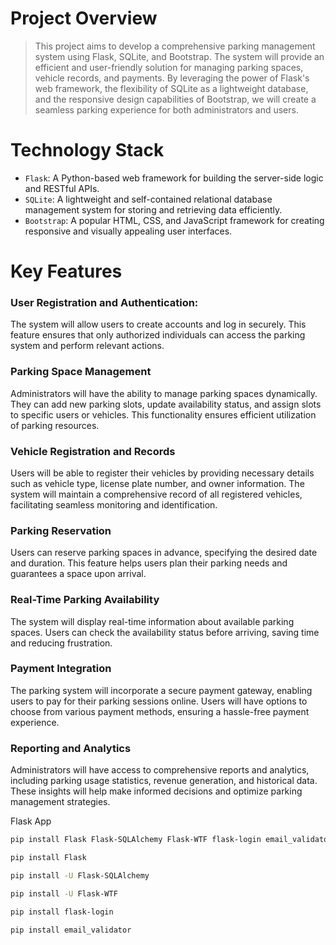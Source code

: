# Project Overview
> This project aims to develop a comprehensive parking management system using Flask, SQLite, and Bootstrap. The system will provide an efficient and user-friendly solution for managing parking spaces, vehicle records, and payments. By leveraging the power of Flask's web framework, the flexibility of SQLite as a lightweight database, and the responsive design capabilities of Bootstrap, we will create a seamless parking experience for both administrators and users.

# Technology Stack
- `Flask`: A Python-based web framework for building the server-side logic and RESTful APIs.
- `SQLite`: A lightweight and self-contained relational database management system for storing and retrieving data efficiently.
- `Bootstrap`: A popular HTML, CSS, and JavaScript framework for creating responsive and visually appealing user interfaces.

# Key Features
### User Registration and Authentication: 
The system will allow users to create accounts and log in securely. This feature ensures that only authorized individuals can access the parking system and perform relevant actions.

### Parking Space Management
Administrators will have the ability to manage parking spaces dynamically. They can add new parking slots, update availability status, and assign slots to specific users or vehicles. This functionality ensures efficient utilization of parking resources.

### Vehicle Registration and Records
Users will be able to register their vehicles by providing necessary details such as vehicle type, license plate number, and owner information. The system will maintain a comprehensive record of all registered vehicles, facilitating seamless monitoring and identification.

### Parking Reservation
Users can reserve parking spaces in advance, specifying the desired date and duration. This feature helps users plan their parking needs and guarantees a space upon arrival.

### Real-Time Parking Availability
The system will display real-time information about available parking spaces. Users can check the availability status before arriving, saving time and reducing frustration.

### Payment Integration
The parking system will incorporate a secure payment gateway, enabling users to pay for their parking sessions online. Users will have options to choose from various payment methods, ensuring a hassle-free payment experience.

### Reporting and Analytics
Administrators will have access to comprehensive reports and analytics, including parking usage statistics, revenue generation, and historical data. These insights will help make informed decisions and optimize parking management strategies.

Flask App

```bash
pip install Flask Flask-SQLAlchemy Flask-WTF flask-login email_validator
```

```bash
pip install Flask
```
```bash
pip install -U Flask-SQLAlchemy
```
```bash
pip install -U Flask-WTF
```
```bash
pip install flask-login
```
```bash
pip install email_validator
```

